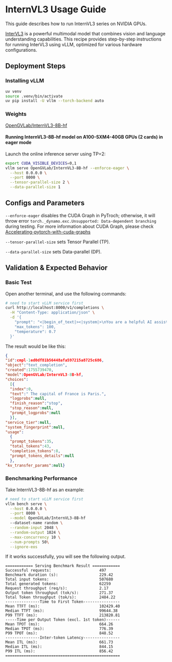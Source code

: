 # InternVL3 Usage Guide

This guide describes how to run InternVL3 series on NVIDIA GPUs.

[InterVL3](https://huggingface.co/collections/OpenGVLab/internvl3-67f7f690be79c2fe9d74fe9d) is a powerful multimodal model that combines vision and language understanding capabilities. This recipe provides step-by-step instructions for running InterVL3 using vLLM, optimized for various hardware configurations.


## Deployment Steps

### Installing vLLM

```bash
uv venv
source .venv/bin/activate
uv pip install -U vllm --torch-backend auto
```

### Weights
[OpenGVLab/InternVL3-8B-hf](https://huggingface.co/OpenGVLab/InternVL3-8B)


#### Running InternVL3-8B-hf model on A100-SXM4-40GB GPUs (2 cards) in eager mode

Launch the online inference server using TP=2:
```bash
export CUDA_VISIBLE_DEVICES=0,1
vllm serve OpenGVLab/InternVL3-8B-hf --enforce-eager \
  --host 0.0.0.0 \
  --port 8000 \
  --tensor-parallel-size 2 \
  --data-parallel-size 1
```

## Configs and Parameters

`--enforce-eager` disables the CUDA Graph in PyTroch; otherwise, it will throw error  `torch._dynamo.exc.Unsupported: Data-dependent branching` during testing. For more information about CUDA Graph, please check [Accelerating-pytorch-with-cuda-graphs](https://pytorch.org/blog/accelerating-pytorch-with-cuda-graphs/)

`--tensor-parallel-size` sets Tensor Parallel (TP).

`--data-parallel-size` sets Data-parallel (DP).



## Validation & Expected Behavior

### Basic Test
Open another terminal, and use the following commands:
```bash
# need to start vLLM service first
curl http://localhost:8000/v1/completions \
  -H "Content-Type: application/json" \
  -d '{
    "prompt": "<|begin_of_text|><|system|>\nYou are a helpful AI assistant.\n<|user|>\nWhat is the capital of France?\n<|assistant|>",
    "max_tokens": 100,
    "temperature": 0.7
  }'
```

The result would be like this:
```json
{
"id":cmpl-1ed0df81b56448afa597215a8725c686,
"object":"text_completion",
"created":1755739470,
"model":OpenGVLab/InternVL3-8B-hf,
"choices":
  [{
  "index":0,
  "text":" The capital of France is Paris.",
  "logprobs":null,
  "finish_reason":"stop",
  "stop_reason":null,
  "prompt_logprobs":null
  }],
"service_tier":null,
"system_fingerprint":null,
"usage":
  {
  "prompt_tokens":35,
  "total_tokens":43,
  "completion_tokens":8,
  "prompt_tokens_details":null
  },
"kv_transfer_params":null}
```

### Benchmarking Performance

Take InternVL3-8B-hf as an example:

```bash
# need to start vLLM service first
vllm bench serve \
  --host 0.0.0.0 \
  --port 8000 \
  --model OpenGVLab/InternVL3-8B-hf
  --dataset-name random \
  --random-input 2048 \
  --random-output 1024 \
  --max-concurrency 10 \
  --num-prompts 50\
  --ignore-eos
```
If it works successfully, you will see the following output.

```
============ Serving Benchmark Result ============
Successful requests:                     497
Benchmark duration (s):                  229.42
Total input tokens:                      507680
Total generated tokens:                  62259
Request throughput (req/s):              2.17
Output token throughput (tok/s):         271.37
Total Token throughput (tok/s):          2484.22
---------------Time to First Token----------------
Mean TTFT (ms):                          102429.40
Median TTFT (ms):                        99644.38
P99 TTFT (ms):                           213820.81
-----Time per Output Token (excl. 1st token)------
Mean TPOT (ms):                          664.26
Median TPOT (ms):                        776.39
P99 TPOT (ms):                           848.52
---------------Inter-token Latency----------------
Mean ITL (ms):                           661.73
Median ITL (ms):                         844.15
P99 ITL (ms):                            856.42
==================================================
```


